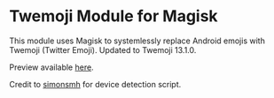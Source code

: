 # Twemoji Module for Magisk

This module uses Magisk to systemlessly replace Android emojis with Twemoji (Twitter Emoji). Updated to Twemoji 13.1.0.

Preview available [here](https://emojipedia.org/twitter/).

Credit to [simonsmh](https://github.com/simonsmh) for device detection script.
